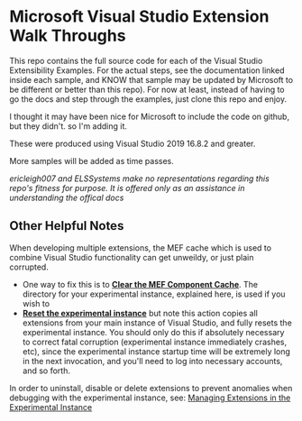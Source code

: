 # Microsoft Visual Studio Extension Walk Throughs
This repo contains the full source code for each of the Visual Studio Extensibility Examples.  For the actual steps, see the documentation linked inside each sample, and KNOW that sample may be updated by Microsoft to be different or better than this repo).  For now at least, instead of having to go the docs and step through the examples, just clone this repo and enjoy.

I thought it may have been nice for Microsoft to include the code on github, but they didn't. so I'm adding it.

These were produced using Visual Studio 2019 16.8.2 and greater.

More samples will be added as time passes.

*ericleigh007 and ELSSystems make no representations regarding this repo's fitness for purpose.  It is offered only as an assistance in understanding the offical docs*

## Other Helpful Notes

When developing multiple extensions, the MEF cache which is used to combine Visual Studio functionality can get unweildy, or just plain corrupted.  
- One way to fix this is to [**Clear the MEF Component Cache**](Component-Cache.md).  The directory for your experimental instance, explained here, is used if you wish to
- [**Reset the experimental instance**](https://docs.microsoft.com/en-us/visualstudio/extensibility/creating-an-extension-with-a-menu-command?view=vs-2019#clean-up-the-experimental-environment) but note this action copies all extensions from your main instance of Visual Studio, and fully resets the experimental instance.  You should only do this if absolutely necessary to correct fatal corruption (experimental instance immediately crashes, etc), since the experimental instance startup time will be extremely long in the next invocation, and you'll need to log into necessary accounts, and so forth.

In order to uninstall, disable or delete extensions to prevent anomalies when debugging with the experimental instance,
see:  [Managing Extensions in the Experimental Instance](Managing-Extensions.md)


